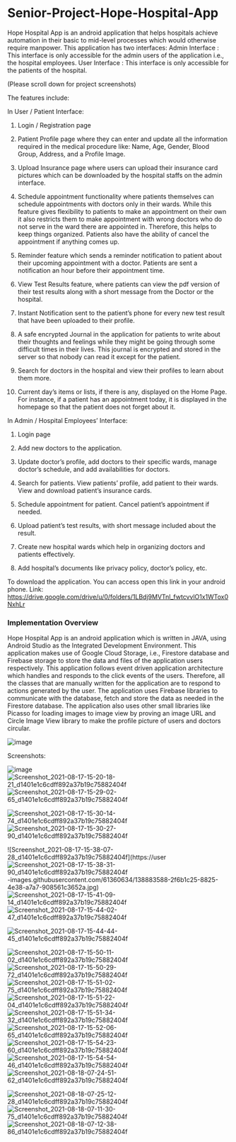 # Senior-Project-Hope-Hospital-App

Hope Hospital App is an android application that helps hospitals achieve automation in their basic to mid-level processes which would otherwise require manpower. 
This application has two interfaces:
Admin Interface : This interface is only accessible for the admin users of the application i.e., the hospital employees.
User Interface    : This interface is only accessible for the patients of the hospital.

(Please scroll down for project screenshots)

The features include:

In User / Patient Interface:
1.	Login / Registration page

2.	Patient Profile page where they can enter and update all the information required in the medical procedure like: Name, Age, Gender, Blood Group, Address, and a Profile Image.

3.	Upload Insurance page where users can upload their insurance card pictures which can be downloaded by the hospital staffs on the admin interface.

4.	Schedule appointment functionality where patients themselves can schedule appointments with doctors only in their wards. While this feature gives flexibility to patients to make an appointment on their own it also restricts them to make appointment with wrong doctors who do not serve in the ward there are appointed in. Therefore, this helps to keep things organized. Patients also have the ability of cancel the appointment if anything comes up.

5.	Reminder feature which sends a reminder notification to patient about their upcoming appointment with a doctor. Patients are sent a notification an hour before their appointment time.

6.	View Test Results feature, where patients can view the pdf version of their test results along with a short message from the Doctor or the hospital.

7.	Instant Notification sent to the patient’s phone for every new test result that have been uploaded to their profile.

8.	A safe encrypted Journal in the application for patients to write about their thoughts and feelings while they might be going through some difficult times in their lives. This journal is encrypted and stored in the server so that nobody can read it except for the patient.

9.	Search for doctors in the hospital and view their profiles to learn about them more.

10.	Current day’s items or lists, if there is any, displayed on the Home Page. For instance, if a patient has an appointment today, it is displayed in the homepage so that the patient does not forget about it.


In Admin / Hospital Employees’ Interface:
1.	Login page

2.	Add new doctors to the application.

3.	Update doctor’s profile, add doctors to their specific wards, manage doctor’s schedule, and add availabilities for doctors.

4.	Search for patients. View patients’ profile, add patient to their wards. View and download patient’s insurance cards.

5.	Schedule appointment for patient. Cancel patient’s appointment if needed.

6.	Upload patient’s test results, with short message included about the result.

7.	Create new hospital wards which help in organizing doctors and patients effectively.

8.	Add hospital’s documents like privacy policy, doctor’s policy, etc.


To download the application. You can access open this link in your android phone.
Link: https://drive.google.com/drive/u/0/folders/1LBdj9MVTnl_fwtcvvlO1x1WTox0NxhLr


### Implementation Overview

Hope Hospital App is an android application which is written in JAVA, using Android Studio as the Integrated Development Environment. This application makes use of Google Cloud 
Storage, i.e., Firestore database and Firebase storage to store the data and files of the application users respectively. This application follows event driven application 
architecture which handles and responds to the click events of the users. Therefore, all the classes that are manually written for the application are to respond to actions 
generated by the user. The application uses Firebase libraries to communicate with the database, fetch and store the data as needed in the Firestore database. The application 
also uses other small libraries like Picasso for loading images to image view by proving an image URL and Circle Image View library to make the profile picture of users and 
doctors circular.

![image](https://user-images.githubusercontent.com/61360634/138883204-3fc2f79c-8410-4c8e-8151-827f7ac436b2.png)

Screenshots:

![image](https://user-images.githubusercontent.com/61360634/138883204-3fc2f79c-8410-4c8e-8151-827f7ac436b2.png)
![Screenshot_2021-08-17-15-20-18-21_d1401e1c6cdff892a37b19c75882404f](https://user-images.githubusercontent.com/61360634/138883369-f2226985-a39e-4db6-b063-7825df3ecc6a.jpg)
![Screenshot_2021-08-17-15-29-02-65_d1401e1c6cdff892a37b19c75882404f](https://user-images.githubusercontent.com/61360634/138883487-167eb9eb-f1dc-4293-bdc1-cfdf9f162558.jpg)

![Screenshot_2021-08-17-15-30-14-74_d1401e1c6cdff892a37b19c75882404f](https://user-images.githubusercontent.com/61360634/138883512-c1623a9f-8904-4e62-b16b-4f093b494de8.jpg)
![Screenshot_2021-08-17-15-30-27-90_d1401e1c6cdff892a37b19c75882404f](https://user-images.githubusercontent.com/61360634/138883540-eb3a9e3f-c8c1-41b1-a349-696efedbf238.jpg)

![Screenshot_2021-08-17-15-38-07-28_d1401e1c6cdff892a37b19c75882404f](https://user
![Screenshot_2021-08-17-15-38-31-90_d1401e1c6cdff892a37b19c75882404f](https://user-images.githubusercontent.com/61360634/138883615-7acf452d-0bc0-4c33-90d6-dfd6f997a881.jpg)
-images.githubusercontent.com/61360634/138883588-2f6b1c25-8825-4e38-a7a7-908561c3652a.jpg)
![Screenshot_2021-08-17-15-41-09-14_d1401e1c6cdff892a37b19c75882404f](https://user-images.githubusercontent.com/61360634/138883693-d91b8248-dada-4f3d-8ac3-4c7070c1631d.jpg)
![Screenshot_2021-08-17-15-44-02-47_d1401e1c6cdff892a37b19c75882404f](https://user-images.githubusercontent.com/61360634/138883722-8d478a92-17f7-4448-80ba-487142dcebb1.jpg)

![Screenshot_2021-08-17-15-44-44-45_d1401e1c6cdff892a37b19c75882404f](https://user-images.githubusercontent.com/61360634/138883835-1ade36e4-0fe8-4c1d-bc0a-5188c24fca82.jpg)

![Screenshot_2021-08-17-15-50-11-02_d1401e1c6cdff892a37b19c75882404f](https://user-images.githubusercontent.com/61360634/138883875-efa248de-f33f-4a52-89a6-510dd8ff5942.jpg)
![Screenshot_2021-08-17-15-50-29-72_d1401e1c6cdff892a37b19c75882404f](https://user-images.githubusercontent.com/61360634/138883886-30a2da36-f94b-475d-aa02-6c985c9597b0.jpg)
![Screenshot_2021-08-17-15-51-02-75_d1401e1c6cdff892a37b19c75882404f](https://user-images.githubusercontent.com/61360634/138884064-61270559-ca2c-4317-b8da-93a2b07a5984.jpg)
![Screenshot_2021-08-17-15-51-22-04_d1401e1c6cdff892a37b19c75882404f](https://user-images.githubusercontent.com/61360634/138884100-d6bf3968-47e5-4cfb-9d9c-d4d520f62313.jpg)
![Screenshot_2021-08-17-15-51-34-32_d1401e1c6cdff892a37b19c75882404f](https://user-images.githubusercontent.com/61360634/138884141-d6213499-8234-4d86-a7ea-7071ec8f7474.jpg)
![Screenshot_2021-08-17-15-52-06-65_d1401e1c6cdff892a37b19c75882404f](https://user-images.githubusercontent.com/61360634/138884187-3a9962e8-634d-4584-9825-e60bbf2e92ed.jpg)
![Screenshot_2021-08-17-15-54-23-60_d1401e1c6cdff892a37b19c75882404f](https://user-images.githubusercontent.com/61360634/138884206-f95f6df2-f22c-4045-9ec9-b3e58c06b820.jpg)
![Screenshot_2021-08-17-15-54-54-46_d1401e1c6cdff892a37b19c75882404f](https://user-images.githubusercontent.com/61360634/138884247-6178ccdd-d630-4524-b09c-58b276aba32a.jpg)
![Screenshot_2021-08-18-07-24-51-62_d1401e1c6cdff892a37b19c75882404f](https://user-images.githubusercontent.com/61360634/138884314-066acc2f-fb9c-44aa-9e3c-835d7c055c57.jpg)

![Screenshot_2021-08-18-07-25-12-28_d1401e1c6cdff892a37b19c75882404f](https://user-images.githubusercontent.com/61360634/138884343-b2c8fceb-6ada-4670-876e-802bdf245364.jpg)
![Screenshot_2021-08-18-07-11-30-75_d1401e1c6cdff892a37b19c75882404f](https://user-images.githubusercontent.com/61360634/138884462-50f5072c-23d3-4ba1-81b4-832ba88365c0.jpg)
![Screenshot_2021-08-18-07-12-38-86_d1401e1c6cdff892a37b19c75882404f](https://user-images.githubusercontent.com/61360634/138884474-eb82c960-6994-44ad-8d38-7b142413dd4c.jpg)

